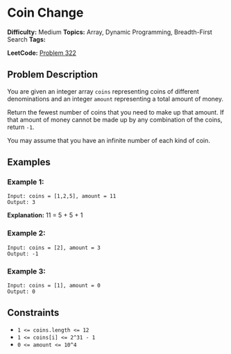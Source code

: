 # Coin Change

**Difficulty:** Medium
**Topics:** Array, Dynamic Programming, Breadth-First Search
**Tags:**

**LeetCode:** [Problem 322](https://leetcode.com/problems/coin-change/description/)

## Problem Description

You are given an integer array `coins` representing coins of different denominations and an integer `amount` representing a total amount of money.

Return the fewest number of coins that you need to make up that amount. If that amount of money cannot be made up by any combination of the coins, return `-1`.

You may assume that you have an infinite number of each kind of coin.

## Examples

### Example 1:

```
Input: coins = [1,2,5], amount = 11
Output: 3
```

**Explanation:** 11 = 5 + 5 + 1

### Example 2:

```
Input: coins = [2], amount = 3
Output: -1
```

### Example 3:

```
Input: coins = [1], amount = 0
Output: 0
```

## Constraints

- `1 <= coins.length <= 12`
- `1 <= coins[i] <= 2^31 - 1`
- `0 <= amount <= 10^4`
